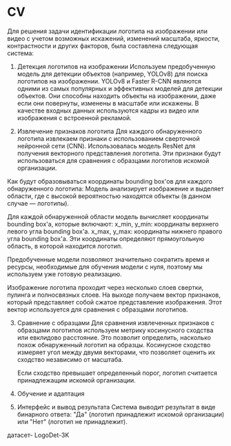 # CV

Для решения задачи идентификации логотипа на изображении или видео с учетом возможных искажений, изменений масштаба, яркости, контрастности и других факторов, была составлена следующая система:

1. Детекция логотипов на изображении
   Используем предобученную модель для детекции объектов (например, YOLOv8) для поиска логотипов на изображении. 
YOLOv8 и Faster R-CNN являются одними из самых популярных и эффективных моделей для детекции объектов. Они способны находить объекты на изображении, даже если они повернуты, изменены в масштабе или искажены.
   В качестве входных данных используются кадры из видео или изображения с встроенной рекламой.

2. Извлечение признаков логотипа
  Для каждого обнаруженного логотипа извлекаем признаки с использованием сверточной нейронной сети (CNN). 
Использовалась модель ResNet для получения векторного представления логотипа.
   Эти признаки будут использоваться для сравнения с образцами логотипов искомой организации.
     
Как будут образовываться координаты bounding box'ов для каждого обнаруженного логотипа:
Модель анализирует изображение и выделяет области, где с высокой вероятностью находятся объекты (в данном случае — логотипы).
  
Для каждой обнаруженной области модель вычисляет координаты bounding box'а, которые включают:
  x_min, y_min: координаты верхнего левого угла bounding box'а.
  x_max, y_max: координаты нижнего правого угла bounding box'а.
  Эти координаты определяют прямоугольную область, в которой находится логотип.

Предобученные модели позволяют значительно сократить время и ресурсы, необходимые для обучения модели с нуля, поэтому мы используем уже готовую реализацию.

  Изображение логотипа проходит через несколько слоев свертки, пулинга и полносвязных слоев.
  На выходе получаем вектор признаков, который представляет собой сжатое представление изображения.
  Этот вектор используется для сравнения с образцами логотипов.

3. Сравнение с образцами
   Для сравнения извлеченных признаков с образцами логотипов используем метрику косинусного сходства или евклидово расстояние. Это позволит определить, насколько похож обнаруженный логотип на образцы.
Косинусное сходство измеряет угол между двумя векторами, что позволяет оценить их сходство независимо от масштаба.

     Если сходство превышает определенный порог, логотип считается принадлежащим искомой организации.

4. Обучение и адаптация

5. Интерфейс и вывод результата
   Система выводит результат в виде бинарного ответа: "Да" (логотип принадлежит искомой организации) или "Нет" (логотип не принадлежит).

датасет- LogoDet-3K
